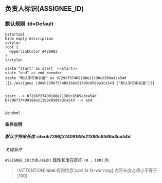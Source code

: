 ## 负责人标识(ASSIGNEE_ID) <!-- {docsify-ignore-all} -->

   

### 默认规则 :id=Default

```plantuml
@startuml
hide empty description
<style>
root {
  HyperlinkColor #42b983
}
</style>

state "start" as start  <<start>>
state "end" as end <<end>>
state "默认字符串长度" as b7296f37409188e21380c8589a3ca54d [[$./Assignee_id#ab7296f37409188e21380c8589a3ca54d {"默认字符串长度"}]]


start --> b7296f37409188e21380c8589a3ca54d 
b7296f37409188e21380c8589a3ca54d --> end 


@enduml
```

#### 条件说明

##### 默认字符串长度 :id=ab7296f37409188e21380c8589a3ca54d


*关键条件*


`ASSIGNEE_ID(负责人标识)` 属性长度在区间 `(0 , 100]` 内

> [!ATTENTION|label:规则信息|icon:fa fa-warning]
> 内容长度必须小于等于[100]







